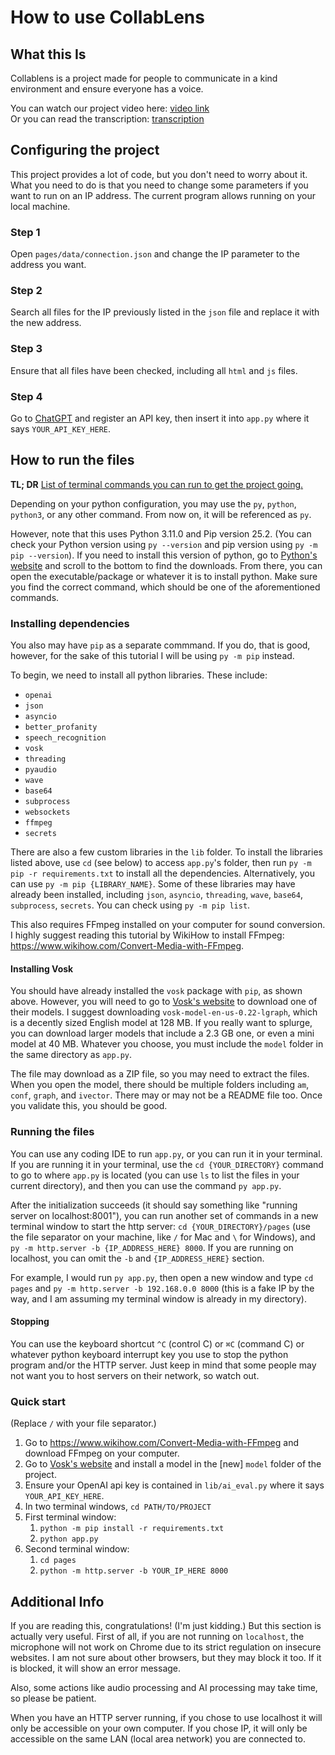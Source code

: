 # How to use CollabLens

## What this Is

Collablens is a project made for people to communicate in a kind environment and ensure everyone has a voice.

You can watch our project video here: [video link](https://drive.google.com/file/d/17aMr5uZ_blr3LTjrCcuqDmoWlwHvRZ58/view?usp=drive_link)\
Or you can read the transcription: [transcription](https://docs.google.com/document/d/16n6tC3MFPMs_r9h6Pslbm-PrAul3JJKANkW7L5c4mFc/edit?usp=drive_link)

## Configuring the project

This project provides a lot of code, but you don't need to worry about it. What you  need to do is that you need to change some parameters if you want to run on an IP address. The current program allows running on your local machine.

### Step 1

Open `pages/data/connection.json` and change the IP parameter to the address you want.

### Step 2

Search all files for the IP previously listed in the `json` file and replace it with the new address.

### Step 3

Ensure that all files have been checked, including all `html` and `js` files.

### Step 4

Go to [ChatGPT](chat.com) and register an API key, then insert it into `app.py` where it says `YOUR_API_KEY_HERE`.

## How to run the files

**TL; DR** [List of terminal commands you can run to get the project going.](#quick-start)

Depending on your python configuration, you may use the `py`, `python`, `python3`, or any other command. From now on, it will be referenced as `py`.

However, note that this uses Python 3.11.0 and Pip version 25.2. (You can check your Python version using `py --version` and pip version using `py -m pip --version`). If you need to install this version of python, go to [Python's website](https://www.python.org/downloads/release/python-3110/) and scroll to the bottom to find the downloads. From there, you can open the executable/package or whatever it is to install python. Make sure you find the correct command, which should be one of the aforementioned commands.

### Installing dependencies

You also may have `pip` as a separate commmand. If you do, that is good, however, for the sake of this tutorial I will be using `py -m pip` instead.

To begin, we need to install all python libraries. These include:

- `openai`
- `json`
- `asyncio`
- `better_profanity`
- `speech_recognition`
- `vosk`
- `threading`
- `pyaudio`
- `wave`
- `base64`
- `subprocess`
- `websockets`
- `ffmpeg`
- `secrets`

There are also a few custom libraries in the `lib` folder. To install the libraries listed above, use `cd` (see below) to access `app.py`'s folder, then run `py -m pip -r requirements.txt` to install all the dependencies. Alternatively, you can use `py -m pip {LIBRARY_NAME}`. Some of these libraries may have already been installed, including `json`, `asyncio`, `threading`, `wave`, `base64`, `subprocess`, `secrets`. You can check using `py -m pip list`.

This also requires FFmpeg installed on your computer for sound conversion. I highly suggest reading this tutorial by WikiHow to install FFmpeg: <https://www.wikihow.com/Convert-Media-with-FFmpeg>.

#### Installing Vosk

You should have already installed the `vosk` package with `pip`, as shown above. However, you will need to go to [Vosk's website](https://alphacephei.com/vosk/models) to download one of their models. I suggest downloading `vosk-model-en-us-0.22-lgraph`, which is a decently sized English model at 128 MB. If you really want to splurge, you can download larger models that include a 2.3 GB one, or even a mini model at 40 MB. Whatever you choose, you must include the `model` folder in the same directory as `app.py`.

The file may download as a ZIP file, so you may need to extract the files. When you open the model, there should be multiple folders including `am`, `conf`, `graph`, and `ivector`. There may or may not be a README file too. Once you validate this, you should be good.

### Running the files

You can use any coding IDE to run `app.py`, or you can run it in your terminal. If you are running it in your terminal, use the `cd {YOUR_DIRECTORY}` command to go to where `app.py` is located (you can use `ls` to list the files in your current directory), and then you can use the command `py app.py`.

After the initialization succeeds (it should say something like "running server on localhost:8001"), you can run another set of commands in a new terminal window to start the http server: `cd {YOUR_DIRECTORY}/pages` (use the file separator on your machine, like `/` for Mac and `\` for Windows), and `py -m http.server -b {IP_ADDRESS_HERE} 8000`. If you are running on localhost, you can omit the `-b` and `{IP_ADDRESS_HERE}` section.

For example, I would run `py app.py`, then open a new window and type `cd pages` and `py -m http.server -b 192.168.0.0 8000` (this is a fake IP by the way, and I am assuming my terminal window is already in my directory).

#### Stopping

You can use the keyboard shortcut `^C` (control C) or `⌘C` (command C) or whatever python keyboard interrupt key you use to stop the python program and/or the HTTP server. Just keep in mind that some people may not want you to host servers on their network, so watch out.

### Quick start

(Replace `/` with your file separator.)

1. Go to <https://www.wikihow.com/Convert-Media-with-FFmpeg> and download FFmpeg on your computer.
2. Go to [Vosk's website](https://alphacephei.com/vosk/models) and install a model in the \[new\] `model` folder of the project.
3. Ensure your OpenAI api key is contained in `lib/ai_eval.py` where it says `YOUR_API_KEY_HERE`.
4. In two terminal windows, `cd PATH/TO/PROJECT`
5. First terminal window:
    1. `python -m pip install -r requirements.txt`
    2. `python app.py`
6. Second terminal window:
    1. `cd pages`
    2. `python -m http.server -b YOUR_IP_HERE 8000`

## Additional Info

If you are reading this, congratulations! (I'm just kidding.) But this section is actually very useful. First of all, if you are not running on `localhost`, the microphone will not work on Chrome due to its strict regulation on insecure websites. I am not sure about other browsers, but they may block it too. If it is blocked, it will show an error message.

Also, some actions like audio processing and AI processing may take time, so please be patient.

When you have an HTTP server running, if you chose to use localhost it will only be accessible on your own computer. If you chose IP, it will only be accessible on the same LAN (local area network) you are connected to.

